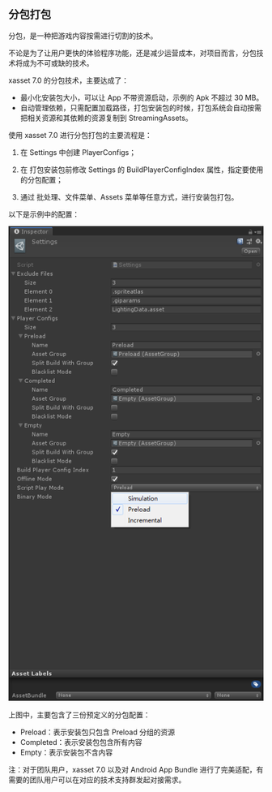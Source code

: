 <!-- docs/splitbuild.md -->
## 分包打包

分包，是一种把游戏内容按需进行切割的技术。

不论是为了让用户更快的体验程序功能，还是减少运营成本，对项目而言，分包技术将成为不可或缺的技术。

xasset 7.0 的分包技术，主要达成了：

- 最小化安装包大小，可以让 App 不带资源启动，示例的 Apk 不超过 30 MB。
- 自动管理依赖，只需配置加载路径，打包安装包的时候，打包系统会自动按需把相关资源和其依赖的资源复制到 StreamingAssets。

使用 xasset 7.0 进行分包打包的主要流程是：

1. 在 Settings 中创建 PlayerConfigs；

2. 在 打包安装包前修改 Settings 的 BuildPlayerConfigIndex 属性，指定要使用的分包配置；

3. 通过 批处理、文件菜单、Assets 菜单等任意方式，进行安装包打包。

以下是示例中的配置：

![example-settings](res/example-settings.png)

上图中，主要包含了三份预定义的分包配置：

- Preload：表示安装包只包含 Preload 分组的资源
- Completed：表示安装包包含所有内容
- Empty：表示安装包不含内容

注：对于团队用户，xasset 7.0 以及对 Android App Bundle 进行了完美适配，有需要的团队用户可以在对应的技术支持群发起对接需求。